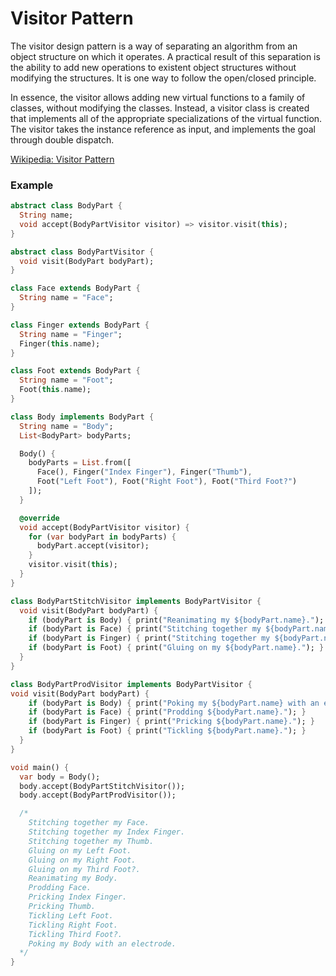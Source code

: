 # Visitor Pattern

The visitor design pattern is a way of separating an algorithm from an object structure on which it operates. A practical result of this separation is the ability to add new operations to existent object structures without modifying the structures. It is one way to follow the open/closed principle.

In essence, the visitor allows adding new virtual functions to a family of classes, without modifying the classes. Instead, a visitor class is created that implements all of the appropriate specializations of the virtual function. The visitor takes the instance reference as input, and implements the goal through double dispatch.

[Wikipedia: Visitor Pattern](https://en.wikipedia.org/wiki/Visitor_pattern)

### Example

```dart
abstract class BodyPart {
  String name;
  void accept(BodyPartVisitor visitor) => visitor.visit(this);
}

abstract class BodyPartVisitor {
  void visit(BodyPart bodyPart);
}

class Face extends BodyPart {
  String name = "Face";
}

class Finger extends BodyPart {
  String name = "Finger";
  Finger(this.name);
}

class Foot extends BodyPart {
  String name = "Foot";
  Foot(this.name);
}

class Body implements BodyPart {
  String name = "Body";
  List<BodyPart> bodyParts;

  Body() {
    bodyParts = List.from([
      Face(), Finger("Index Finger"), Finger("Thumb"),
      Foot("Left Foot"), Foot("Right Foot"), Foot("Third Foot?")
    ]);
  }

  @override
  void accept(BodyPartVisitor visitor) {
    for (var bodyPart in bodyParts) {
      bodyPart.accept(visitor);
    }
    visitor.visit(this);
  }
}

class BodyPartStitchVisitor implements BodyPartVisitor {
  void visit(BodyPart bodyPart) {
    if (bodyPart is Body) { print("Reanimating my ${bodyPart.name}."); }
    if (bodyPart is Face) { print("Stitching together my ${bodyPart.name}."); }
    if (bodyPart is Finger) { print("Stitching together my ${bodyPart.name}."); }
    if (bodyPart is Foot) { print("Gluing on my ${bodyPart.name}."); }
  }
}

class BodyPartProdVisitor implements BodyPartVisitor {
void visit(BodyPart bodyPart) {
    if (bodyPart is Body) { print("Poking my ${bodyPart.name} with an electrode."); }
    if (bodyPart is Face) { print("Prodding ${bodyPart.name}."); }
    if (bodyPart is Finger) { print("Pricking ${bodyPart.name}."); }
    if (bodyPart is Foot) { print("Tickling ${bodyPart.name}."); }
  }
}

void main() {
  var body = Body();
  body.accept(BodyPartStitchVisitor());
  body.accept(BodyPartProdVisitor());

  /*
    Stitching together my Face.
    Stitching together my Index Finger.
    Stitching together my Thumb.
    Gluing on my Left Foot.
    Gluing on my Right Foot.
    Gluing on my Third Foot?.
    Reanimating my Body.
    Prodding Face.
    Pricking Index Finger.
    Pricking Thumb.
    Tickling Left Foot.
    Tickling Right Foot.
    Tickling Third Foot?.
    Poking my Body with an electrode.
  */
}
```
